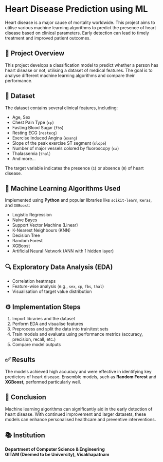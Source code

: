 # Heart Disease Prediction using ML

Heart disease is a major cause of mortality worldwide. This project aims to utilise various machine learning algorithms to predict the presence of heart disease based on clinical parameters. Early detection can lead to timely treatment and improved patient outcomes.

## 📌 Project Overview

This project develops a classification model to predict whether a person has heart disease or not, utilising a dataset of medical features. The goal is to analyse different machine learning algorithms and compare their performance.

## 📂 Dataset

The dataset contains several clinical features, including:
- Age, Sex
- Chest Pain Type (`cp`)
- Fasting Blood Sugar (`fbs`)
- Resting ECG (`restecg`)
- Exercise Induced Angina (`exang`)
- Slope of the peak exercise ST segment (`slope`)
- Number of major vessels colored by fluoroscopy (`ca`)
- Thalassemia (`thal`)
- And more...

The target variable indicates the presence (`1`) or absence (`0`) of heart disease.

## 🧠 Machine Learning Algorithms Used

Implemented using **Python** and popular libraries like `scikit-learn`, `Keras`, and `XGBoost`:
- Logistic Regression
- Naive Bayes
- Support Vector Machine (Linear)
- K-Nearest Neighbours (KNN)
- Decision Tree
- Random Forest
- XGBoost
- Artificial Neural Network (ANN with 1 hidden layer)

## 🔍 Exploratory Data Analysis (EDA)

- Correlation heatmaps
- Feature-wise analysis (e.g., `sex`, `cp`, `fbs`, `thal`)
- Visualisation of target value distribution

## ⚙️ Implementation Steps

1. Import libraries and the dataset
2. Perform EDA and visualise features
3. Preprocess and split the data into train/test sets
4. Train models and evaluate using performance metrics (accuracy, precision, recall, etc.)
5. Compare model outputs

## ✅ Results

The models achieved high accuracy and were effective in identifying key predictors of heart disease. Ensemble models, such as **Random Forest** and **XGBoost**, performed particularly well.

## 📌 Conclusion

Machine learning algorithms can significantly aid in the early detection of heart disease. With continued improvement and larger datasets, these models can enhance personalised healthcare and preventive interventions. 

## 📚 Institution

**Department of Computer Science & Engineering**  
**GITAM (Deemed to be University), Visakhapatnam**
